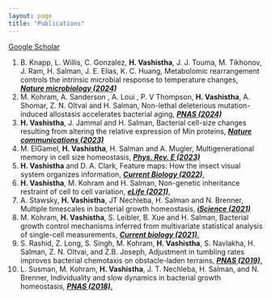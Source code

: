 ```yaml
---
layout: page
title: "Publications"
---
```

[Google Scholar](https://scholar.google.com/citations?user=YdsptUYAAAAJ&hl=en)

1. B. Knapp, L. Willis, C. Gonzalez, **H. Vashistha**, J. J. Touma, M. Tikhonov, J. Ram, H. Salman, J. E. Elias, K. C. Huang, Metabolomic rearrangement controls the intrinsic microbial response to temperature changes,  [***Nature microbiology (2024)***](https://www.biorxiv.org/content/10.1101/2023.07.22.550177v2)
2. M. Kohram, A. Sanderson , A. Loui , P. V Thompson, **H. Vashistha**, A. Shomar, Z. N. Oltvai and H. Salman, Non-lethal deleterious mutation-induced allostasis accelerates bacterial aging,  [***PNAS (2024)***](https://www.pnas.org/doi/10.1073/pnas.2316271121)
3. **H. Vashistha**, J. Jammal and H. Salman,  Bacterial cell-size changes resulting from altering the relative expression of Min proteins,  [***Nature communications (2023)***](https://www.nature.com/articles/s41467-023-41487-0)
4. M. ElGamel, **H. Vashistha**, H. Salman and A. Mugler, Multigenerational memory in cell size homeostasis,  [***Phys. Rev. E (2023)***
](https://journals.aps.org/pre/abstract/10.1103/PhysRevE.108.L032401)
5. **H. Vashistha** and D. A. Clark, Feature maps: How the insect visual system organizes information,  [***Current Biology (2022)***.
](https://www.sciencedirect.com/science/article/pii/S0960982222010132)
6. **H. Vashistha**, M. Kohram and H. Salman, Non-genetic inheritance restraint of cell to cell variation,  [***eLife (2021)***.](https://elifesciences.org/articles/64779)
7. A. Stawsky, **H. Vashistha**, JT Nechleba, H. Salman and N. Brenner, Multiple timescales in bacterial growth homeostasis,  [***iScience (2021)***](https://www.sciencedirect.com/science/article/pii/S2589004221016485)
8. M. Kohram, **H. Vashistha**, S. Leibler, B. Xue and H. Salman, Bacterial growth control mechanisms inferred from multivariate statistical analysis of single-cell measurements,  [***Current biology (2021)***.](https://www.sciencedirect.com/science/article/pii/S0960982220317760)
9. S. Rashid, Z. Long, S. Singh, M. Kohram, **H. Vashistha**, S. Navlakha, H. Salman, Z. N. Oltvai, and Z.B. Joseph, Adjustment in tumbling rates improves bacterial chemotaxis on obstacle-laden terrains,  [***PNAS (2019)***.](https://www.pnas.org/doi/abs/10.1073/pnas.1816315116)
10. L. Susman, M. Kohram, **H. Vashistha**, J. T. Nechleba, H. Salman, and N. Brenner, Individuality and slow dynamics in bacterial growth homeostasis,  [***PNAS (2018)***.](https://www.pnas.org/doi/full/10.1073/pnas.1615526115)
